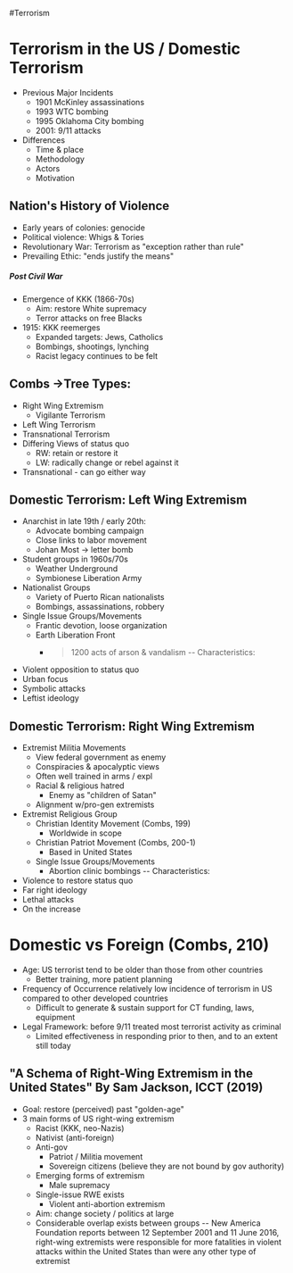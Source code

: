 #Terrorism
# Terrorism in the US / Domestic Terrorism

- Previous Major Incidents
	- 1901 McKinley assassinations
	- 1993 WTC bombing
	- 1995 Oklahoma City bombing
	- 2001: 9/11 attacks
- Differences
	- Time & place
	- Methodology
	- Actors
	- Motivation

## Nation's History of Violence
- Early years of colonies: genocide
- Political violence: Whigs & Tories
- Revolutionary War: Terrorism as "exception rather than rule"
- Prevailing Ethic: "ends justify the means"

##### Post Civil War
- Emergence of KKK (1866-70s)
	- Aim: restore White supremacy
	- Terror attacks on free Blacks
- 1915: KKK reemerges
	- Expanded targets: Jews, Catholics
	- Bombings, shootings, lynching
	- Racist legacy continues to be felt

## Combs ->Tree Types:
- Right Wing Extremism
	- Vigilante Terrorism
- Left Wing Terrorism
- Transnational Terrorism
- Differing Views of status quo
	- RW: retain or restore it
	- LW: radically change or rebel against it
- Transnational - can go either way

## Domestic Terrorism: Left Wing Extremism
- Anarchist in late 19th / early 20th:
	- Advocate bombing campaign
	- Close links to labor movement
	- Johan Most -> letter bomb
- Student groups in 1960s/70s
	- Weather Underground
	- Symbionese Liberation Army
- Nationalist Groups
	- Variety of Puerto Rican nationalists
	- Bombings, assassinations, robbery
- Single Issue Groups/Movements
	- Frantic devotion, loose organization
	- Earth Liberation Front
		- >1200 acts of arson & vandalism
-- Characteristics:
- Violent opposition to status quo
- Urban focus
- Symbolic attacks
- Leftist ideology


## Domestic Terrorism: Right Wing Extremism
- Extremist Militia Movements
	- View federal government as enemy
	- Conspiracies & apocalyptic views
	- Often well trained in arms / expl
	- Racial & religious hatred
		- Enemy as "children of Satan"
	- Alignment w/pro-gen extremists
- Extremist Religious Group
	- Christian Identity Movement (Combs, 199)
		- Worldwide in scope
	- Christian Patriot Movement (Combs, 200-1)
		- Based in United States
	- Single Issue Groups/Movements
		- Abortion clinic bombings
-- Characteristics:
- Violence to restore status quo
- Far right ideology
- Lethal attacks
- On the increase

# Domestic vs Foreign (Combs, 210)
- Age: US terrorist tend to be older than those from other countries
	- Better training, more patient planning
- Frequency of Occurrence relatively low incidence of terrorism in US compared to other developed countries
	- Difficult to generate & sustain support for CT funding, laws, equipment
- Legal Framework: before 9/11 treated most terrorist activity as criminal
	- Limited effectiveness in responding prior to then, and to an extent still today

## "A Schema of Right-Wing Extremism in the United States" By Sam Jackson, ICCT (2019)
- Goal: restore (perceived) past "golden-age"
- 3 main forms of US right-wing extremism
	- Racist (KKK, neo-Nazis)
	- Nativist (anti-foreign)
	- Anti-gov
		- Patriot / Militia movement
		- Sovereign citizens (believe they are not bound by gov authority)
	- Emerging forms of extremism
		- Male supremacy
	- Single-issue RWE exists
		- Violent anti-abortion extremism
	- Aim: change society / politics at large
	- Considerable overlap exists between groups
-- New America Foundation reports between 12 September 2001 and 11 June 2016, right-wing extremists were responsible for more fatalities in violent attacks within the United States than were any other type of extremist